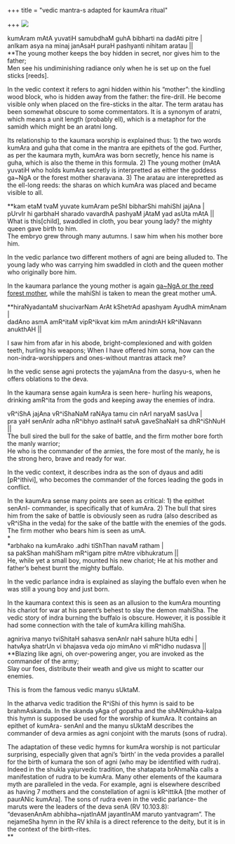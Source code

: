 +++
title = "vedic mantra-s adapted for kaumAra ritual"

+++
[![](https://i0.wp.com/photos1.blogger.com/blogger2/6438/855/320/kumAra_mantra_vedic.0.png)](http://photos1.blogger.com/blogger2/6438/855/1600/kumAra_mantra_vedic.0.gif)

kumAram mAtA yuvatiH samubdhaM guhA bibharti na dadAti pitre |  
anIkam asya na minaj janAsaH puraH pashyanti nihitam aratau ||  
**The young mother keeps the boy hidden in secret, nor gives him to the
father;  
Men see his undiminishing radiance only when he is set up on the fuel
sticks \[reeds\].

In the vedic context it refers to agni hidden within his “mother”: the
kindling wood block, who is hidden away from the father: the fire-drill.
He become visible only when placed on the fire-sticks in the altar. The
term aratau has been somewhat obscure to some commentators. It is a
synonym of aratni, which means a unit length (probably ell), which is a
metaphor for the samidh which might be an aratni long.

Its relationship to the kaumara worship is explained thus: 1) the two
words kumAra and guha that come in the mantra are epithets of the god.
Further, as per the kaumara myth, kumAra was born secretly, hence his
name is guha, which is also the theme in this formula. 2) The young
mother (mAtA yuvatiH who holds kumAra secretly is interpretted as either
the goddess ga\~NgA or the forest mother sharavana. 3) The aratau are
interepretted as the ell-long reeds: the sharas on which kumAra was
placed and became visible to all.

**kam etaM tvaM yuvate kumAram peShI bibharShi mahiShI jajAna |  
pUrvIr hi garbhaH sharado vavardhA pashyaM jAtaM yad asUta mAtA ||  
What is this\[child\], swaddled in cloth, you bear young lady? the
mighty queen gave birth to him.  
The embryo grew through many autumns. I saw him when his mother bore
him.

In the vedic parlance two different mothers of agni are being alluded
to. The young lady who was carrying him swaddled in cloth and the queen
mother who originally bore him.

In the kaumara parlance the young mother is again [ga\~NgA or the reed
forest mother](http://manasataramgini.wordpress.com/2005/07/skanda-ganas.html),
while the mahiShI is taken to mean the great mother umA.

**hiraNyadantaM shucivarNam ArAt kShetrAd apashyam AyudhA mimAnam |  
dadAno asmA amR^itaM vipR^ikvat kim mAm anindrAH kR^iNavann anukthAH ||
  
I saw him from afar in his abode, bright-complexioned and with golden
teeth, hurling his weapons; When I have offered him soma, how can the
non-indra-worshippers and ones-without mantras attack me?

In the vedic sense agni protects the yajamAna from the dasyu-s, when he
offers oblations to the deva.

In the kaumara sense again kumAra is seen here- hurling his weapons,
drinking amR^ita from the gods and keeping away the enemies of indra.  
  
vR^iShA jajAna vR^iShaNaM raNAya tamu cin nArI naryaM sasUva |  
pra yaH senAnIr adha nR^ibhyo astInaH satvA gaveShaNaH sa dhR^iShNuH
||  
The bull sired the bull for the sake of battle, and the firm mother bore
forth the manly warrior;  
He who is the commander of the armies, the fore most of the manly, he is
the strong hero, brave and ready for war.

In the vedic context, it describes indra as the son of dyaus and aditi
\[pR^ithivi\], who becomes the commander of the forces leading the gods
in conflict.

In the kaumAra sense many points are seen as critical: 1) the epithet
senAnI- commander, is specifically that of kumAra. 2) The bull that
sires him from the sake of battle is obviously seen as rudra (also
described as vR^iSha in the veda) for the sake of the battle with the
enemies of the gods. The firm mother who bears him is seen as umA.  
*  
*arbhako na kumArako .adhi tiShThan navaM ratham |  
sa pakShan mahiSham mR^igam pitre mAtre vibhukratum ||   
He, while yet a small boy, mounted his new chariot; He at his mother and
father’s behest burnt the mighty buffalo.

In the vedic parlance indra is explained as slaying the buffalo even
when he was still a young boy and just born.

In the kaumara context this is seen as an allusion to the kumAra
mounting his chariot for war at his parent’s behest to slay the demon
mahiSha. The vedic story of indra burning the buffalo is obscure.
However, it is possible it had some connection with the tale of kumAra
killing mahiSha.

  
agniriva manyo tviShitaH sahasva senAnIr naH sahure hUta edhi |  
hatvAya shatrUn vi bhajasva veda ojo mimAno vi mR^idho nudasva ||  
**Blazing like agni, oh over-powering anger, you are invoked as the
commander of the army;  
Slay our foes, distribute their weath and give us might to scatter our
enemies.

This is from the famous vedic manyu sUktaM.

In the atharva vedic tradition the R^iShi of this hymn is said to be
brahmAskanda. In the skanda yAga of gopatha and the shANmukha-kalpa this
hymn is supposed be used for the worship of kumAra. It contains an
epithet of kumAra- senAnI and the manyu sUktaM describes the commander
of deva armies as agni conjoint with the maruts (sons of rudra).

The adaptation of these vedic hymns for kumAra worship is not particular
surprising, especially given that agni’s ‘birth’ in the veda provides a
parallel for the birth of kumara the son of agni (who may be identified
with rudra). Indeed in the shukla yajurvedic tradition, the shatapata
brAhmaNa calls a manifestation of rudra to be kumAra. Many other
elements of the kaumara myth are paralleled in the veda. For example,
agni is elsewhere described as having 7 mothers and the constellation of
agni is kR^ittikA \[the mother of paurANic kumAra\]. The sons of rudra
even in the vedic parlance- the maruts were the leaders of the deva senA
(RV 10.103.8):  
“devasenAnAm abhibha\~njatInAM jayantInAM maruto yantvagram”. The
nejameSha hymn in the RV khila is a direct reference to the deity, but
it is in the context of the birth-rites.  
**
